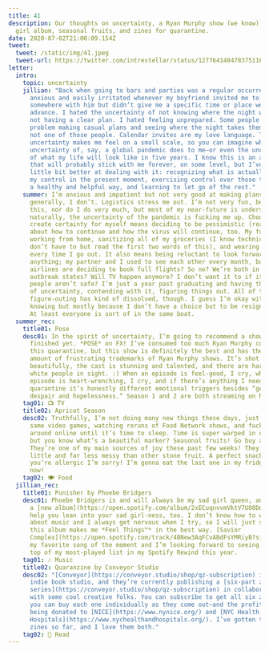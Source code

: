 ```yaml
---
title: 41
description: Our thoughts on uncertainty, a Ryan Murphy show (we know), a sad
  girl album, seasonal fruits, and zines for quarantine.
date: 2020-07-02T21:00:09.154Z
tweet:
  tweet: /static/img/41.jpeg
  tweet-url: https://twitter.com/intrestellar/status/1277641484783751168?s=12
letter:
  intro:
    topic: uncertainty
    jillian: "Back when going to bars and parties was a regular occurrence, I got
      anxious and easily irritated whenever my boyfriend invited me to go
      somewhere with him but didn’t give me a specific time or place well in
      advance. I hated the uncertainty of not knowing where the night was going,
      not having a clear plan. I hated feeling unprepared. Some people have no
      problem making casual plans and seeing where the night takes them; I am
      not one of those people. Calendar invites are my love language. That’s how
      uncertainty makes me feel on a small scale, so you can imagine what the
      uncertainty of, say, a global pandemic does to me—or even the uncertainty
      of what my life will look like in five years. I know this is an anxiety
      that will probably stick with me forever, on some level, but I’ve gotten a
      little bit better at dealing with it: recognizing what is actually within
      my control in the present moment, exercising control over those things in
      a healthy and helpful way, and learning to let go of the rest."
    summer: I’m anxious and impatient but not very good at making plans, and so
      generally, I don’t. Logistics stress me out. I’m not very fun, because of
      this, nor do I do very much, but most of my near-future is understood. So,
      naturally, the uncertainty of the pandemic is fucking me up. Choosing to
      create certainty for myself means deciding to be pessimistic (realistic?)
      about how to continue and how the virus will continue, too. My future is
      working from home, sanitizing all of my groceries (I know technically we
      don’t have to but read the first two words of this), and wearing a mask
      every time I go out. It also means being reluctant to look forward to
      anything; my partner and I used to see each other every month, but now
      airlines are deciding to book full flights? So no? We’re both in terrible
      outbreak states? Will TV happen anymore? I don’t want it to if it means
      people aren’t safe? I’m just a year past graduating and having that spiral
      of uncertainty, contending with it, figuring things out. All of that
      figure-outing has kind of dissolved, though. I guess I’m okay with not
      knowing but mostly because I don’t have a choice but to be resigned to it.
      At least everyone is sort of in the same boat.
  summer_rec:
    title01: Pose
    desc01: In the spirit of uncertainty, I’m going to recommend a show I haven’t
      finished yet. *POSE* on FX! I’ve consumed too much Ryan Murphy content
      this quarantine, but this show is definitely the best and has the least
      amount of frustrating trademarks of Ryan Murphy shows. It’s shot
      beautifully, the cast is stunning and talented, and there are hardly any
      white people in sight. :) When an episode is feel-good, I cry, when an
      episode is heart-wrenching, I cry, and if there’s anything I need during
      quarantine it’s honestly different emotional triggers besides “general
      despair and hopelessness.” Season 1 and 2 are both streaming on Netflix!
    tag01: 📺 TV
    title02: Apricot Season
    desc02: Truthfully, I’m not doing many new things these days, just playing the
      same video games, watching reruns of Food Network shows, and fucking
      around online until it’s time to sleep. Time is super warped in quarantine
      but you know what’s a beautiful marker? Seasonal fruits! Go buy apricots!
      They’re one of my main sources of joy these past few weeks! They are so
      little and far less messy than other stone fruit. A perfect snack. If
      you’re allergic I’m sorry! I’m gonna eat the last one in my fridge right
      now!
    tag02: 🍽️ Food
  jillian_rec:
    title01: Punisher by Phoebe Bridgers
    desc01: Phoebe Bridgers is and will always be my sad girl queen, and she has
      a [new album](https://open.spotify.com/album/2xECuqnvvmVktV7UO8Dd3s) to
      help you lean into your sad girl-ness, too. I don’t know how to write
      about music and I always get nervous when I try, so I will just say that
      this album makes me *Feel Things™* in the best way. [Savior
      Complex](https://open.spotify.com/track/4BNew3AqFCvABdFsYMRiyB?si=SmZThXRySQ-4DXq0ku-UUQ) is
      my favorite song of the moment and I’m looking forward to seeing it at the
      top of my most-played list in my Spotify Rewind this year.
    tag01: 🎶 Music
    title02: Quaranzine by Conveyor Studio
    desc02: "[Conveyor](https://conveyor.studio/shop/qz-subscription) is a very nice
      indie book studio, and they’re currently publishing a [six-part zine
      series](https://conveyor.studio/shop/qz-subscription) in collaboration
      with some cool creative folks. You can subscribe to get all six zines, or
      you can buy each one individually as they come out—and the profits are
      being donated to [NICE](https://www.nynice.org/) and [NYC Health +
      Hospitals](https://www.nychealthandhospitals.org/). I’ve gotten two of the
      zines so far, and I love them both."
    tag02: 📖 Read
---
```

